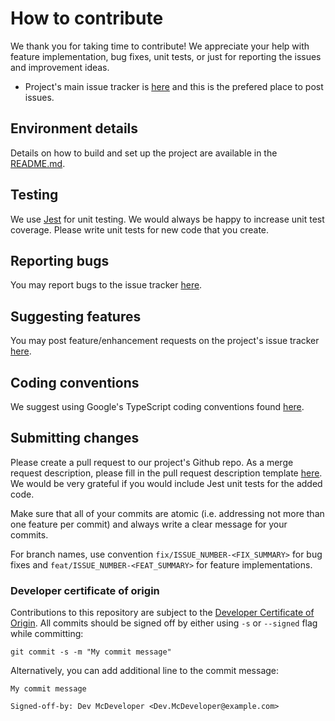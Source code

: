 # How to contribute

We thank you for taking time to contribute! We appreciate your help with feature implementation, bug fixes, unit tests, or just for reporting the issues and improvement ideas.

- Project's main issue tracker is [here](https://github.com/pogi7/css-presentations/issues/new/choose) and this is the prefered place to post issues. 

## Environment details

Details on how to build and set up the project are available in the [README.md](README.md#developer-instructions).

## Testing

We use [Jest](https://jestjs.io/) for unit testing. We would always be happy to increase unit test coverage. Please write unit tests for new code that you create.

## Reporting bugs

You may report bugs to the issue tracker [here](https://github.com/pogi7/css-presentations/issues/new/choose). 

## Suggesting features

You may post feature/enhancement requests on the project's issue tracker [here](https://github.com/pogi7/css-presentations/issues/new/choose).

## Coding conventions

We suggest using Google's TypeScript coding conventions found [here](https://google.github.io/styleguide/tsguide.html).

## Submitting changes

Please create a pull request to our project's Github repo. As a merge request description, please fill in the pull request description template [here](https://github.com/pogi7/css-presentations/pulls). We would be very grateful if you would include Jest unit tests for the added code.

Make sure that all of your commits are atomic (i.e. addressing not more than one feature per commit) and always write a clear message for your commits.

For branch names, use convention `fix/ISSUE_NUMBER-<FIX_SUMMARY>` for bug fixes and `feat/ISSUE_NUMBER-<FEAT_SUMMARY>` for feature implementations.

### Developer certificate of origin

Contributions to this repository are subject to the [Developer Certificate of Origin](DCO). All commits should be signed off by either using `-s` or `--signed` flag while committing:
```
git commit -s -m "My commit message"
```

Alternatively, you can add additional line to the commit message:

```
My commit message

Signed-off-by: Dev McDeveloper <Dev.McDeveloper@example.com>
```
